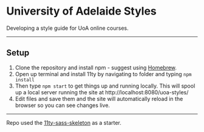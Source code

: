 # University of Adelaide Styles

Developing a style guide for UoA online courses.

---

## Setup

1. Clone the repository and install npm - suggest using [Homebrew](https://treehouse.github.io/installation-guides/mac/node-mac.html). 
2. Open up terminal and install 11ty by navigating to folder and typing ```npm install```
3. Then type ```npm start``` to get things up and running locally. This will spool up a local server running the site at http://localhost:8080/uoa-styles/
4. Edit files and save them and the site will automatically reload in the browser so you can see changes live.

---

Repo used the [11ty-sass-skeleton](https://github.com/5t3ph/11ty-sass-skeleton) as a starter.
